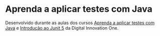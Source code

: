 # Aprenda a aplicar testes com Java

Desenvolvido durante as aulas dos cursos [Aprenda a aplicar testes com Java](https://web.dio.me/course/aprenda-aplicar-testes-com-java/learning/2c9b79aa-b288-4103-b9b4-6550d20dff5c?back=/track/everis-new-talents-3-java)  e [Introdução ao Junit 5](https://web.dio.me/course/introducao-ao-junit-5/learning/e5809516-a68e-478a-a4ed-afd4427e1c3e?back=/track/everis-new-talents-3-java) da Digital Innovation One.

